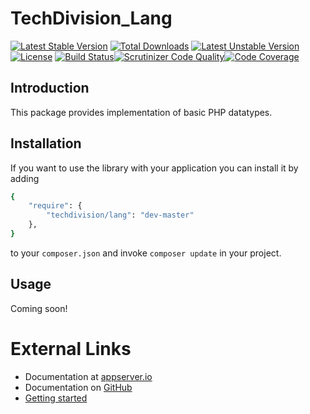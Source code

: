 # TechDivision_Lang

[![Latest Stable Version](https://poser.pugx.org/techdivision/lang/v/stable.png)](https://packagist.org/packages/techdivision/lang) [![Total Downloads](https://poser.pugx.org/techdivision/lang/downloads.png)](https://packagist.org/packages/techdivision/lang) [![Latest Unstable Version](https://poser.pugx.org/techdivision/lang/v/unstable.png)](https://packagist.org/packages/techdivision/lang) [![License](https://poser.pugx.org/techdivision/lang/license.png)](https://packagist.org/packages/techdivision/lang) [![Build Status](https://travis-ci.org/techdivision/TechDivision_Lang.png)](https://travis-ci.org/techdivision/TechDivision_Lang)[![Scrutinizer Code Quality](https://scrutinizer-ci.com/g/techdivision/TechDivision_Lang/badges/quality-score.png?b=master)](https://scrutinizer-ci.com/g/techdivision/TechDivision_Lang/?branch=master)[![Code Coverage](https://scrutinizer-ci.com/g/techdivision/TechDivision_Lang/badges/coverage.png?b=master)](https://scrutinizer-ci.com/g/techdivision/TechDivision_Lang/?branch=master)

## Introduction

This package provides implementation of basic PHP datatypes.

## Installation

If you want to use the library with your application you can install it by adding

```sh
{
    "require": {
        "techdivision/lang": "dev-master"
    },
}
```

to your ```composer.json``` and invoke ```composer update``` in your project.

## Usage

Coming soon!

# External Links

* Documentation at [appserver.io](http://docs.appserver.io)
* Documentation on [GitHub](https://github.com/techdivision/TechDivision_AppserverDocumentation)
* [Getting started](https://github.com/techdivision/TechDivision_AppserverDocumentation/tree/master/docs/getting-started)